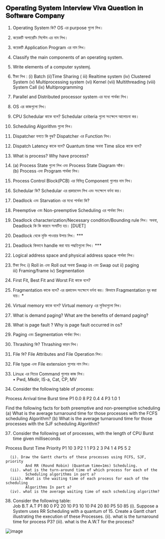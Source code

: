    𝐎𝐩𝐞𝐫𝐚𝐭𝐢𝐧𝐠 𝐒𝐲𝐬𝐭𝐞𝐦 𝐈𝐧𝐭𝐞𝐫𝐯𝐢𝐞𝐰 𝐕𝐢𝐯𝐚 𝐐𝐮𝐞𝐬𝐭𝐢𝐨𝐧 𝐢𝐧 𝐒𝐨𝐟𝐭𝐰𝐚𝐫𝐞 𝐂𝐨𝐦𝐩𝐚𝐧𝐲
   -------------------------------------------------------------
1.	Operating  System কি? OS এর purpose গুলো লিখ। 
2.	কয়েকটি অপারেটিং সিস্টেম এর নাম লিখ।
3.	কয়েকটি Application Program এর নাম লিখ।
4.	Classify the main components of an operating system.
5.	Write elements of a computer systemj.
6.	টীকা লিখ  :
            (i) Batch  (ii)Time Sharing     ( iii) Realtime system 
           (iv) Clustered System (v) Multiprocessing system
  	       (vi) Kernel  (vii) Multithreading    (viii) System Call
  	      (ix) Multiprogramming   
8.	Parallel and Distributed processor system এর মধ্যে পার্থক্য লিখ।
9.	OS এর কাজগুলো লিখ।
10.	CPU Schedular কাকে বলে? Schedular criteria গুলো সংক্ষেপে আলোচনা কর।             
11.	Scheduling Algorithm গুলো লিখ।
12.	 Dispatcher বলতে কি বুঝ? Dispatcher এর Function লিখ।                                     
13.	 Dispatch Latency কাকে বলে? Quantum time অথবা Time slice কাকে বলে?
14.	 What is process? Why have process?
15.	(a)  Process State গুলো লিখ এবং Process State Diagram আঁক।                        
           (b) Process এবং Program পার্থক্য লিখ।
16.	 Process Control Block(PCB) এর বিভিন্ন Component গুলোর নাম লিখ।
17.	Schedular কি? Schedular এর প্রকারভেদ লিখ এবং সংক্ষেপে বর্ননা কর।
18.	Deadlock এবং Starvation এর মধ্যে পার্থক্য কি?                                                    
19.	 Preemptive এবং Non-preemptive Scheduling এর পার্থক্য লিখ।

20.	Deadlock characterization/Necessary condition/Bounding rule লিখ।
           অথবা, Deadlock কি কি কারনে সংঘটিত হয়।                        [DUET]
21.	Deadlock থেকে মুক্তি পাওয়ার উপায় লিখ।                                                                   ***
22.	Deadlock কিভাবে handle করা যায় পদ্ধতিগুলো লিখ।                                                    ***
23.	Logical address space and physical address space পার্থক্য লিখ।
24.	টিকা লিখ: 
i)	Roll in এবং Roll out অথবা Swap in এবং Swap out
ii)	 paging      
iii)	Framing/frame 
iv)	Segmentation       
                            
25.	First Fit, Best Fit and Worst Fit কাকে বলে?
26.	Fragmentation কাকে বলে? এর প্রকাভেদ সংক্ষেপে বর্ননা কর। কিভাবে Fragmentation দূর করা যায়।  *                                                  
27.	Virtual memory কাকে বলে? Virtual memory এর সুবিধাগুলো লিখ।
28.	What is demand paging? What are the benefits of demand paging?              
29.	What is page fault ? Why is page fault occurred in os?                              
30.	Paging এবং Segmentation পার্থক্য লিখ।                                                              
31.	Thrashing কি? Thrashing কারন লিখ।                                                                
32.	File কি? File Attributes and File Operation লিখ।
33.	File type এবং File extension গুলোর নাম লিখ।
34.	Linux এর নিচের Command গুলোর কাজ লিখ।                            
•	Pwd, Mkdir, IS-a, Cat, CP, MV
35.	Consider the following table of process:

Process	Arrival time	Burst time
P1	0.0	8
P2	0.4	4
P3	1.0	1

Find the following facts for both preemptive and non-preemptive scheduling
(a)	What is the average turnaround time for those processes with the FCFS scheduling Algorithm?
(b)	What is the average turnaround time for those processes with the SJF scheduling Algorithm?

37. Consider the following set of processes, with the length of  CPU Burst time given milliseconds

Process	Burst Time	Priority
P1	10	3
P2	1	1
P3	2	3
P4	1	4
P5	5	2
      
      (i). Draw the Gantt charts of these processes using FCFS, SJF, priority 
             And RR (Round Robin) (Quantum time=1ms) Scheduling.
      (ii). what is the turn-around time of which process for each of the
             Scheduling algorithms in part a?
      (iii). What is the waiting time of each process for each of the scheduling 
             Algorithms In part a?
      (iv). what is the average waiting time of each scheduling algorithm?
38. Consider the following table:              
Job	B.T	A.T
P1	80	0
P2	20	10
P3	10	10
P4	20	80
P5	50	85
         (i). Suppose a System uses RR Scheduling with a quantum of 15.
             Create a Gantt chart illustrating the execution of these
              Processes.
         (ii). what is the turnaround time for process P3?
         (iii). what is the A.W.T for the process?


![image](https://github.com/foysalRabbi/Operating-System-Interview-Viva-Question-in-Software-Company-/assets/87640335/71f0dd63-4cd2-4fc1-b749-d3b4ed7b3fac)


